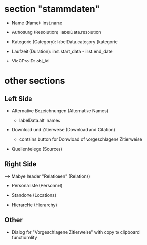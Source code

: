 # section "stammdaten"

- Name (Name): inst.name

- Auflösung (Resolution): labelData.resolution

- Kategorie (Category): labelData.category (kategorie)

- Laufzeit (Duration): inst.start_data - inst.end_date

- VieCPro ID: obj_id

# other sections

## Left Side

- Alternative Bezeichnungen (Alternative Names)

  - labelData.alt_names

- Download und Zitierweise (Download and Citation)

  - contains button for Donwload of vorgeschlagene Zitierweise

- Quellenbelege (Sources)

## Right Side

--> Mabye header "Relationen" (Relations)

- Personalliste (Personnel)

- Standorte (Locations)

- Hierarchie (Hierarchy)

## Other

- Dialog for "Vorgeschlagene Zitierweise" with copy to clipboard functionality
